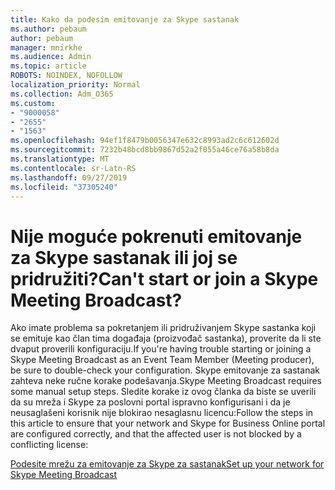 ```yaml
---
title: Kako da podesim emitovanje za Skype sastanak
ms.author: pebaum
author: pebaum
manager: mnirkhe
ms.audience: Admin
ms.topic: article
ROBOTS: NOINDEX, NOFOLLOW
localization_priority: Normal
ms.collection: Adm_O365
ms.custom:
- "9000058"
- "2655"
- "1563"
ms.openlocfilehash: 94ef1f8479b0056347e632c8993ad2c6c612602d
ms.sourcegitcommit: 7232b48bcd8bb9867d52a2f055a46ce76a58b8da
ms.translationtype: MT
ms.contentlocale: sr-Latn-RS
ms.lasthandoff: 09/27/2019
ms.locfileid: "37305240"
---
```

# <a name="cant-start-or-join-a-skype-meeting-broadcast"></a><span data-ttu-id="d8e28-102">Nije moguće pokrenuti emitovanje za Skype sastanak ili joj se pridružiti?</span><span class="sxs-lookup"><span data-stu-id="d8e28-102">Can't start or join a Skype Meeting Broadcast?</span></span>

<span data-ttu-id="d8e28-103">Ako imate problema sa pokretanjem ili pridruživanjem Skype sastanka koji se emituje kao član tima događaja (proizvođač sastanka), proverite da li ste dvaput proverili konfiguraciju.</span><span class="sxs-lookup"><span data-stu-id="d8e28-103">If you're having trouble starting or joining a Skype Meeting Broadcast as an Event Team Member (Meeting producer), be sure to double-check your configuration.</span></span> <span data-ttu-id="d8e28-104">Skype emitovanje za sastanak zahteva neke ručne korake podešavanja.</span><span class="sxs-lookup"><span data-stu-id="d8e28-104">Skype Meeting Broadcast requires some manual setup steps.</span></span> <span data-ttu-id="d8e28-105">Sledite korake iz ovog članka da biste se uverili da su mreža i Skype za poslovni portal ispravno konfigurisani i da je neusaglašeni korisnik nije blokirao nesaglasnu licencu:</span><span class="sxs-lookup"><span data-stu-id="d8e28-105">Follow the steps in this article to ensure that your network and Skype for Business Online portal are configured correctly, and that the affected user is not blocked by a conflicting license:</span></span>

[<span data-ttu-id="d8e28-106">Podesite mrežu za emitovanje za Skype za sastanak</span><span class="sxs-lookup"><span data-stu-id="d8e28-106">Set up your network for Skype Meeting Broadcast</span></span>](https://docs.microsoft.com/SkypeForBusiness/set-up-your-network-for-skype-meeting-broadcast/set-up-your-network-for-skype-meeting-broadcast)